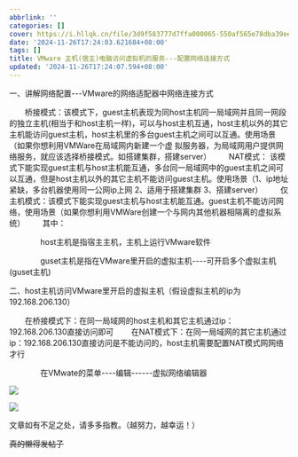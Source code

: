 ```yaml
---
abbrlink: ''
categories: []
cover: https://i.hllqk.cn/file/3d9f583777d7ffa000065-550af565e78dba39ee.png
date: '2024-11-26T17:24:03.621684+08:00'
tags: []
title: VMware 主机(宿主)电脑访问虚拟机的服务---配置网络连接方式
updated: '2024-11-26T17:24:07.594+08:00'
---
```

一、讲解网络配置---VMware的网络适配器中网络连接方式

　　桥接模式：该模式下，guest主机表现为同host主机同一局域网并且同一网段的独立主机(相当于和host主机一样)，可以与host主机互通，host主机以外的其它主机能访问guest主机，host主机里的多台guest主机之间可以互通。使用场景（如果你想利用VMWare在局域网内新建一个虚  拟服务器，为局域网用户提供网络服务，就应该选择桥接模式。如搭建集群，搭建server）
　　NAT模式： 该模式下能实现guest主机与host主机能互通，多台同一局域网中的guest主机之间可以互通，但是host主机以外的其它主机不能访问guest主机。使用场景（1、ip地址紧缺，多台机器使用同一公网ip上网  2、适用于搭建集群   3、搭建server）
　　仅主机模式：该模式下能实现guest主机与host主机能互通。guest主机不能访问网络，使用场景（如果你想利用VMWare创建一个与网内其他机器相隔离的虚拟系统）
　　其中：

　　　　host主机是指宿主主机，主机上运行VMware软件

　　　　guset主机是指在VMware里开启的虚拟主机----可开启多个虚拟主机(guset主机)

二、host主机访问VMware里开启的虚拟主机（假设虚拟主机的ip为192.168.206.130）

　　在桥接模式下：在同一局域网的host主机和其它主机通过ip：192.168.206.130直接访问即可
　　在NAT模式下：在同一局域网的其它主机通过ip：192.168.206.130直接访问是不能访问的，host主机需要配置NAT模式网网络才行

　　　　在VMwate的菜单----编辑------虚拟网络编辑器

![](https://img2023.cnblogs.com/blog/1151336/202304/1151336-20230419111926167-1834346855.png)

![](https://img2023.cnblogs.com/blog/1151336/202304/1151336-20230419112046807-2103252451.png)

文章如有不足之处，请多多指教。（越努力，越幸运！）

~~真的懒得发帖子~~
